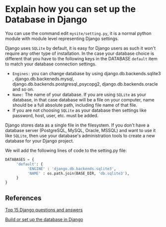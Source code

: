 # Explain how you can set up the Database in Django

You can use the command edit `mysite/setting.py`, it is a normal python module with module level representing Django settings.

Django uses `SQLite` by default, it is easy for Django users as such it won't require any other type of installation. In the case your database choice is different that you have to the following keys in the DATABASE `default` item to match your database connection settings.

- `Engines:` you can change database by using django.db.backends.sqlite3 , django.db.backeneds.mysql, django.db.backends.postgresql_psycopg2, django.db.backends.oracle and so on.
- `Name:` The name of your database. If you are using `SQLite` as your database, in that case database will be a file on your computer, name should be a full absolute path, including file name of that file.
- If you are not choosing `SQLite` as your database then settings like password, host, user, etc. must be added.

Django stores data as a single file in the filesystem. If you don't have a database server (PostgreSQL, MySQL, Oracle, MSSQL) and want to use it like `SQLite`, then use your database's administration tools to create a new database for your Django project.

We will add the following lines of code to the setting.py file:

```python
DATABASES = {
     'default': {
          'ENGINE' : 'django.db.backends.sqlite3',
          'NAME' : os.path.join(BASE_DIR, 'db.sqlite3'),
     }
}
```

## References

[Top 15 Django questions and answers](https://career.guru99.com/top-16-django-interview-questions/)

[Build or set up the database in Django](https://madanswer.com/28046/explain-how-can-we-build-or-set-up-the-database-in-django)
